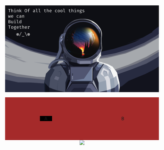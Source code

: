 ![background](Astronautlol.png)

<div style="display:flex ; width:100% ; height:140px;
justify-content: space-around;
background-color: brown;
    align-items: center;
">
<div style="
display:flex ;
    width: 40px;
    background-color:black;
    justify-content: space-around;
    align-items: center;
">A</div>
<div>B</div>


</div>
<div style="width:100% ; display:flex ; align-items:center ; justify-content:center">
<a href="https://wakatime.com"><img src="https://wakatime.com/share/@545e2b01-153f-431d-acc2-99ab110f6c50/2011030a-72af-48ff-bb24-2698be57fe81.png" style=" height:300px;" /></a>
</div>


